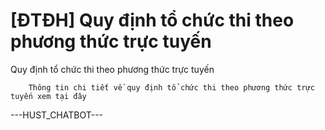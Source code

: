 # [ĐTĐH] Quy định tổ chức thi theo phương thức trực tuyến

Quy định tổ chức thi theo phương thức trực tuyến
        
	
		Thông tin chi tiết về quy định tổ chức thi theo phương thức trực tuyến xem tại đây 
 ---HUST_CHATBOT---